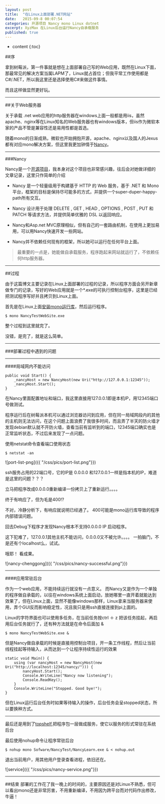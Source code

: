 ```yaml
---
layout: post
title:  "在Linux上面部署.NET网站"
date:   2015-09-8 00:07:54
categories: 开源项目 Nancy mono Linux dotnet
excerpt: XyzMax 在Linux后台运行Nancy自承载服务
published: true
---
```


* content
{:toc}


##序


拿到树莓派，第一件事就是想在上面部署自己写的Web应用，既然在Linux下面，那最常见的解决方案当属LAPM了，Linux就占首位；但我平常工作使用都是C#/.NET，所以我这里还是选择使用C#来做这件事情。

而且这样做显然更好玩。


---

##关于Web服务器

关于承载 .net web应用的http服务器在windows上面一般都是用iis，虽然apache、nginx等在Linux知名的Web服务器也有windows版本，但iis作为微软本家的产品不管是兼容性还是易用性都是首选。

随着mono的日渐成熟，微软也开始拥抱开源，apache、nginx以及国人的Jexus都有对应mono解决方案，但这里我更加钟情于[Nancy](http://nancyfx.org/)。

---

###Nancy

Nancy是一个[开源项目](https://github.com/NancyFx/Nancy)，我本身对这个项目也非常感兴趣，往后会对她做详细的文章记录，这里只作简单的介绍

* Nancy 是一个轻量级用于构建基于 HTTP 的 Web 服务，基于 .NET 和 Mono 平台，框架的目标是保持尽可能多的方式，并提供一个super-duper-happy-path所有交互。

* Nancy 设计用于处理  DELETE ,  GET ,  HEAD ,  OPTIONS ,  POST ,  PUT   和 PATCH  等请求方法，并提供简单优雅的 DSL 以返回响应。

* Nancy和Asp.net MVC原理相似，但有自己的一套路由机制，在使用上更加易用，可以用Nancy快速开发一些网站。

* Nancy并不依赖任何现有的框架，所以她可以运行在任何平台上面。

>最重要的一点是，她能做自承载服务，程序跑起来网站就运行了，不依赖任何http服务器。

---

##过程

由于这篇博文主要记录在Linux上面部署的过程的记录，所以程序方面会另开新章做专门的记录，写好的Web应用就是一个*.exe的可执行控制台程序，这里是已经把测试程序写好并且拷贝到Linux上面。

首先是在Linux上面[安装mono运行库](/2015/09/05/raspbian-mono/)，然后运行程序。

	$ mono NancyTestWebSite.exe




整个过程到这里就完了。 


没错，是完了，就是这么简单。

---

###部署过程中遇到的问题

---

####局域网内不能访问


    public void Start() {
        _nancyHost = new NancyHost(new Uri("http://127.0.0.1:12345"));
        _nancyHost.Start();
    }


在Nancy里面配置地址和端口，我这里直接用127.0.0.1即是本机IP，用12345端口号做测试。

程序运行后在树莓派本机可以通过浏览器访问到应用，但在同一局域网段内的其他的主机则无法访问，在这个问题上面浪费了我很多时间，而且弄了半天的防火墙才发现debian默认就不开防火墙，查看当前有监听到的端口，12345端口确实也是正常监听状态，不过后来发现了一点问题。

使用netstat命令查看端口使用状态

	$ netstat -an

![port-list-png]({{ "/css/pics/port-list.png"}})

ssh服务占用的22端口号，它的IP是 0.0.0.0 和127.0.0.1一样是指本机的IP，难道是这里的问题？？？

立马把程序改成0.0.0.0重新编译一份拷贝上了重新运行。。。。

终于有响应了，但为毛是400!?

不对，冷静分析下，有响应就说明已经通了。 400可能是mono运行库导致的程序内部错误问题。


回去Debug下程序才发现Nancy根本不支持0.0.0.0 IP 启动程序。

这下犯难了，127.0.0.1其他主机不能访问，0.0.0.0又不被允许。。。。  一拍脑门，不是还有个localhost么，试试。


哦耶！ 看成果。


![nancy-chenggong]({{ "/css/pics/nancy-successful.png"}})

---

####应用常驻后台

作为一个web应用，不能持续运行就没有一点意义。 而Nancy又是作为一个单独的程序做自承载的，以往在windows系统上面启动，放她哪里一直开着就能达到效果了，但在Linux上面，显然不能像windows那样，Linux拿来当服务器来使用，弄个GUI反而影响稳定性，况且我只是用ssh直接连接到pi上面的。


Linux的字符界面也可以使用多任务，在当前任务按ctrl ＋ z 把该任务挂起，再启用后台任务就行了，还有种方法就是在命令后面加 &

	$ mono NancyTestWebSite.exe &

但是Nancy做自承载的时候是直接用控制台项目，开一条工作线程，然后让当前线程挂起等待输入，从而达到一个让程序持续性运行的效果


    static void Main() {
        using (var nancyHost = new NancyHost(new Uri("http://localhost:12345/nancy/"))) {
            nancyHost.Start();
            Console.WriteLine("Nancy now listening");
            Console.ReadKey();
        }
        Console.WriteLine("Stopped. Good bye!");
    }

但在Linux运行后台任务时如果等待输入的操作，后台任务会呈stopped状态，所以要换种方式。


---

最后还是用到了[topshelf](http://topshelf-project.com/),把程序包一层做成服务，使它以服务的形式常驻在系统后台

最后使用nohup命令让程序常驻后台

	$ nohup mono Sofware/NancyTest/NancyLearn.exe & < nohup.out

退出当前用户，用其他用户登录查看进程，依旧还在。

![service]({{ "/css/pics/nancy-service.png"}})

---


##结束
部署的工作花了我一晚上的时间的，主要原因还是对Linux不熟悉，但可以看出mono还是非常厉害，不用重新编译，不用因为跨平台而对代码作出修改，牛逼！













